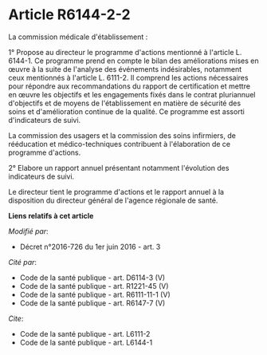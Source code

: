 # Article R6144-2-2

La commission médicale d'établissement : 

1° Propose au directeur le programme d'actions mentionné à l'article L. 6144-1. Ce programme prend en compte le bilan des
améliorations mises en œuvre à la suite de l'analyse des événements indésirables, notamment ceux mentionnés à l'article L.
6111-2. Il comprend les actions nécessaires pour répondre aux recommandations du rapport de certification et mettre en œuvre
les objectifs et les engagements fixés dans le contrat pluriannuel d'objectifs et de moyens de l'établissement en matière de
sécurité des soins et d'amélioration continue de la qualité. Ce programme est assorti d'indicateurs de suivi. 

La              commission des usagers et la commission des soins infirmiers, de rééducation et médico-techniques contribuent
à l'élaboration de ce programme d'actions. 

2° Elabore un rapport annuel présentant notamment l'évolution des indicateurs de suivi. 

Le directeur tient le programme d'actions et le rapport annuel à la disposition du directeur général de l'agence régionale de
santé.

**Liens relatifs à cet article**

_Modifié par_:

  - Décret n°2016-726 du 1er juin 2016 - art. 3

_Cité par_:

  - Code de la santé publique - art. D6114-3 (V)
  - Code de la santé publique - art. R1221-45 (V)
  - Code de la santé publique - art. R6111-11-1 (V)
  - Code de la santé publique - art. R6147-7 (V)

_Cite_:

  - Code de la santé publique - art. L6111-2
  - Code de la santé publique - art. L6144-1
